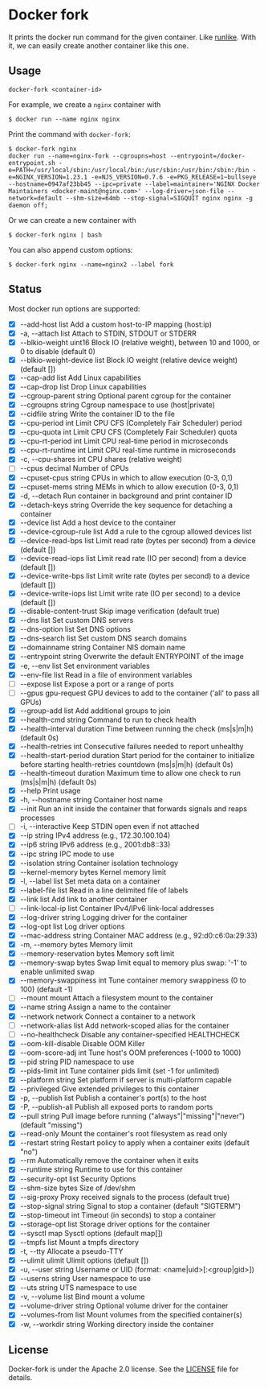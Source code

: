 # Docker fork

It prints the docker run command for the given container. Like [runlike](https://github.com/lavie/runlike). With it, we can easily create another container like this one.

## Usage

```shell
docker-fork <container-id>
```

For example, we create a `nginx` container with
```shell
$ docker run --name nginx nginx
```

Print the command with `docker-fork`:
```shell
$ docker-fork nginx
docker run --name=nginx-fork --cgroupns=host --entrypoint=/docker-entrypoint.sh -e=PATH=/usr/local/sbin:/usr/local/bin:/usr/sbin:/usr/bin:/sbin:/bin -e=NGINX_VERSION=1.23.1 -e=NJS_VERSION=0.7.6 -e=PKG_RELEASE=1~bullseye --hostname=0947af23bb45 --ipc=private --label=maintainer='NGINX Docker Maintainers <docker-maint@nginx.com>' --log-driver=json-file --network=default --shm-size=64mb --stop-signal=SIGQUIT nginx nginx -g daemon off;
```

Or we can create a new container with
```shell
$ docker-fork nginx | bash
```

You can also append custom options:
```shell
$ docker-fork nginx --name=nginx2 --label fork
```

## Status

Most docker run options are supported:
- [x]  --add-host list                  Add a custom host-to-IP mapping (host:ip)
- [x]  -a, --attach list                    Attach to STDIN, STDOUT or STDERR
- [x]  --blkio-weight uint16            Block IO (relative weight), between 10 and 1000, or 0 to disable (default 0)
- [x]  --blkio-weight-device list       Block IO weight (relative device weight) (default [])
- [x]  --cap-add list                   Add Linux capabilities
- [x]  --cap-drop list                  Drop Linux capabilities
- [x]  --cgroup-parent string           Optional parent cgroup for the container
- [x]  --cgroupns string                Cgroup namespace to use (host|private)
- [x]  --cidfile string                 Write the container ID to the file
- [x]  --cpu-period int                 Limit CPU CFS (Completely Fair Scheduler) period
- [x]  --cpu-quota int                  Limit CPU CFS (Completely Fair Scheduler) quota
- [x]  --cpu-rt-period int              Limit CPU real-time period in microseconds
- [x]  --cpu-rt-runtime int             Limit CPU real-time runtime in microseconds
- [x]  -c, --cpu-shares int                 CPU shares (relative weight)
- [ ]  --cpus decimal                   Number of CPUs
- [x]  --cpuset-cpus string             CPUs in which to allow execution (0-3, 0,1)
- [x]  --cpuset-mems string             MEMs in which to allow execution (0-3, 0,1)
- [x]  -d, --detach                         Run container in background and print container ID
- [x]  --detach-keys string             Override the key sequence for detaching a container
- [x]  --device list                    Add a host device to the container
- [x]  --device-cgroup-rule list        Add a rule to the cgroup allowed devices list
- [x]  --device-read-bps list           Limit read rate (bytes per second) from a device (default [])
- [x]  --device-read-iops list          Limit read rate (IO per second) from a device (default [])
- [x]  --device-write-bps list          Limit write rate (bytes per second) to a device (default [])
- [x]  --device-write-iops list         Limit write rate (IO per second) to a device (default [])
- [x]  --disable-content-trust          Skip image verification (default true)
- [x]  --dns list                       Set custom DNS servers
- [x]  --dns-option list                Set DNS options
- [x]  --dns-search list                Set custom DNS search domains
- [x]  --domainname string              Container NIS domain name
- [x]  --entrypoint string              Overwrite the default ENTRYPOINT of the image
- [x]  -e, --env list                       Set environment variables
- [x]  --env-file list                  Read in a file of environment variables
- [ ]  --expose list                    Expose a port or a range of ports
- [ ]  --gpus gpu-request               GPU devices to add to the container ('all' to pass all GPUs)
- [x]  --group-add list                 Add additional groups to join
- [x]  --health-cmd string              Command to run to check health
- [x]  --health-interval duration       Time between running the check (ms|s|m|h) (default 0s)
- [x]  --health-retries int             Consecutive failures needed to report unhealthy
- [x]  --health-start-period duration   Start period for the container to initialize before starting health-retries countdown (ms|s|m|h) (default 0s)
- [x]  --health-timeout duration        Maximum time to allow one check to run (ms|s|m|h) (default 0s)
- [x]  --help                           Print usage
- [x]  -h, --hostname string                Container host name
- [x]  --init                           Run an init inside the container that forwards signals and reaps processes
- [ ]  -i, --interactive                    Keep STDIN open even if not attached
- [x]  --ip string                      IPv4 address (e.g., 172.30.100.104)
- [x]  --ip6 string                     IPv6 address (e.g., 2001:db8::33)
- [x]  --ipc string                     IPC mode to use
- [x]  --isolation string               Container isolation technology
- [x]  --kernel-memory bytes            Kernel memory limit
- [x]  -l, --label list                     Set meta data on a container
- [x]  --label-file list                Read in a line delimited file of labels
- [x]  --link list                      Add link to another container
- [ ]  --link-local-ip list             Container IPv4/IPv6 link-local addresses
- [x]  --log-driver string              Logging driver for the container
- [x]  --log-opt list                   Log driver options
- [x]  --mac-address string             Container MAC address (e.g., 92:d0:c6:0a:29:33)
- [x]  -m, --memory bytes                   Memory limit
- [x]  --memory-reservation bytes       Memory soft limit
- [x]  --memory-swap bytes              Swap limit equal to memory plus swap: '-1' to enable unlimited swap
- [x]  --memory-swappiness int          Tune container memory swappiness (0 to 100) (default -1)
- [ ]  --mount mount                    Attach a filesystem mount to the container
- [x]  --name string                    Assign a name to the container
- [x]  --network network                Connect a container to a network
- [ ]  --network-alias list             Add network-scoped alias for the container
- [ ]  --no-healthcheck                 Disable any container-specified HEALTHCHECK
- [x]  --oom-kill-disable               Disable OOM Killer
- [x]  --oom-score-adj int              Tune host's OOM preferences (-1000 to 1000)
- [x]  --pid string                     PID namespace to use
- [x]  --pids-limit int                 Tune container pids limit (set -1 for unlimited)
- [x]  --platform string                Set platform if server is multi-platform capable
- [x]  --privileged                     Give extended privileges to this container
- [x]  -p, --publish list                   Publish a container's port(s) to the host
- [x]  -P, --publish-all                    Publish all exposed ports to random ports
- [x]  --pull string                    Pull image before running ("always"|"missing"|"never") (default "missing")
- [x]  --read-only                      Mount the container's root filesystem as read only
- [x]  --restart string                 Restart policy to apply when a container exits (default "no")
- [x]  --rm                             Automatically remove the container when it exits
- [x]  --runtime string                 Runtime to use for this container
- [x]  --security-opt list              Security Options
- [x]  --shm-size bytes                 Size of /dev/shm
- [x]  --sig-proxy                      Proxy received signals to the process (default true)
- [x]  --stop-signal string             Signal to stop a container (default "SIGTERM")
- [x]  --stop-timeout int               Timeout (in seconds) to stop a container
- [x]  --storage-opt list               Storage driver options for the container
- [x]  --sysctl map                     Sysctl options (default map[])
- [x]  --tmpfs list                     Mount a tmpfs directory
- [x]  -t, --tty                            Allocate a pseudo-TTY
- [x]  --ulimit ulimit                  Ulimit options (default [])
- [x]  -u, --user string                    Username or UID (format: <name|uid>[:<group|gid>])
- [x]  --userns string                  User namespace to use
- [x]  --uts string                     UTS namespace to use
- [x]  -v, --volume list                    Bind mount a volume
- [x]  --volume-driver string           Optional volume driver for the container
- [x]  --volumes-from list              Mount volumes from the specified container(s)
- [x]  -w, --workdir string                 Working directory inside the container

## License

Docker-fork is under the Apache 2.0 license. See the [LICENSE](./LICENSE) file for details.